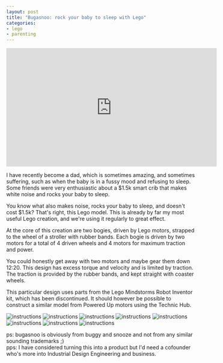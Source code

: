 ```yaml
---
layout: post
title: "Bugasnoo: rock your baby to sleep with Lego"
categories:
- lego
- parenting
---
```


<iframe width="560" height="315" src="https://www.youtube-nocookie.com/embed/bHtuO1WuFp8?si=ml7V0x8cl87AZmDZ" title="YouTube video player" frameborder="0" allow="accelerometer; autoplay; clipboard-write; encrypted-media; gyroscope; picture-in-picture; web-share" referrerpolicy="strict-origin-when-cross-origin" allowfullscreen> </iframe>

I have recently become a dad, which is sometimes amazing, and sometimes suffering, such as when the baby is in a fussy mood and refusing to sleep. Some friends were very enthusiastic about a $1.5k smart crib that makes white noise and rocks your baby to sleep.

You know what also makes noise, rocks your baby to sleep, and doesn't cost $1.5k? That's right, this Lego model. This is already by far my most useful Lego creation, and we're using it regularly to great effect.

At the core of this creation are two bogies, driven by Lego motors, strapped to the wheel of a stroller with rubber bands.
Each bogie is driven by two motors for a total of 4 driven wheels and 4 motors for maximum traction and power.

You could honestly get away with two motors and maybe gear them down 12:20. This design has excess torque and velocity and is limited by traction.
The traction is provided by the rubber bands, and kept straight with coaster wheels.

This particular design uses parts from the Lego Mindstorms Robot Inventor kit, which has been discontinued. It should however be possible to construct a similar model from Powered Up motors using the Technic Hub.

![instructions](/images/bugasnoo/IMG_20241219_104533_326.jpg)
![instructions](/images/bugasnoo/IMG_20241219_104627_180.jpg)
![instructions](/images/bugasnoo/IMG_20241219_104725_077.jpg)
![instructions](/images/bugasnoo/IMG_20241219_104808_066.jpg)
![instructions](/images/bugasnoo/IMG_20241219_104820_213.jpg)
![instructions](/images/bugasnoo/IMG_20241219_104841_605.jpg)
![instructions](/images/bugasnoo/IMG_20241219_104851_344.jpg)
![instructions](/images/bugasnoo/IMG_20241219_104957_461.jpg)

ps: bugasnoo is obviously from buggy and snooze and not from any similar sounding trademarks ;)  
pps: I have considered turning this into a product but I'd need a cofounder who's more into Industrial Design Engineering and business.